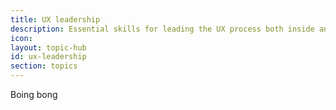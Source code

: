 ```yaml
---
title: UX leadership
description: Essential skills for leading the UX process both inside and outside organisations.
icon: 
layout: topic-hub
id: ux-leadership
section: topics
---
```


Boing bong